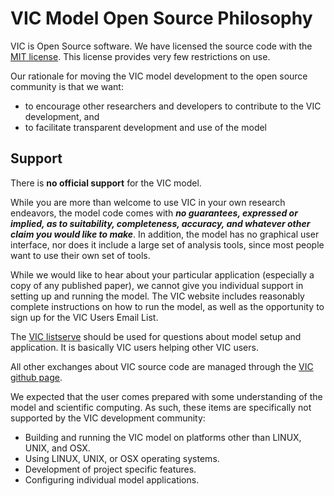 # VIC Model Open Source Philosophy

VIC is Open Source software.  We have licensed the source code with the [MIT license](https://opensource.org/licenses/MIT).  This license provides very few restrictions on use.

Our rationale for moving the VIC model development to the open source community is that we want:
- to encourage other researchers and developers to contribute to the VIC development,  and
- to facilitate transparent development and use of the model

## Support

There is **no official support** for the VIC model.

While you are more than welcome to use VIC in your own research endeavors, the model code comes with ***no guarantees, expressed or implied, as to suitability, completeness, accuracy, and whatever other claim you would like to make***. In addition, the model has no graphical user interface, nor does it include a large set of analysis tools, since most people want to use their own set of tools.

While we would like to hear about your particular application (especially a copy of any published paper), we cannot give you individual support in setting up and running the model. The VIC website includes reasonably complete instructions on how to run the model, as well as the opportunity to sign up for the VIC Users Email List.

The [VIC listserve](https://mailman.u.washington.edu/mailman/listinfo/vic_users) should be used for questions about model setup and application. It is basically VIC users helping other VIC users.

All other exchanges about VIC source code are managed through the [VIC github page](https://github.com/UW-Hydro/VIC).

We expected that the user comes prepared with some understanding of the model and scientific computing.  As such, these items are specifically not supported by the VIC development community:

- Building and running the VIC model on platforms other than LINUX, UNIX, and OSX.
- Using LINUX, UNIX, or OSX operating systems.
- Development of project specific features.
- Configuring individual model applications.
